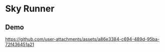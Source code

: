 # Sky Runner

## Demo

https://github.com/user-attachments/assets/a86e3384-c694-489d-95ba-72f436451a21


